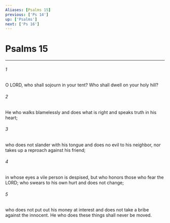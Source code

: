 ```yaml
---
Aliases: [Psalms 15]
previous: ['Ps 14']
up: ['Psalms']
next: ['Ps 16']
---
```

# Psalms 15

***

 

###### 1 
O LORD, who shall sojourn in your tent? 
 Who shall dwell on your holy hill?
 
 

###### 2 
He who walks blamelessly and does what is right 
 and speaks truth in his heart; 
 
 

###### 3 
who does not slander with his tongue 
 and does no evil to his neighbor, 
 nor takes up a reproach against his friend; 
 
 

###### 4 
in whose eyes a vile person is despised, 
 but who honors those who fear the LORD; 
 who swears to his own hurt and does not change; 
 
 

###### 5 
who does not put out his money at interest 
 and does not take a bribe against the innocent. 
 He who does these things shall never be moved.
 
